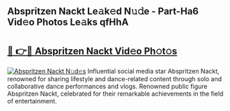 ## Abspritzen Nackt Le𝚊k𝚎d N𝚞𝚍e - Part-Ha6 Vid𝚎o Photos Le𝚊ks qfHhA

# <h2><a href="http://fb5upj.evod.top/?m=Abspritzen+Nackt">🔗 👉🔴 Abspritzen Nackt Vid𝚎o Ph𝚘t𝚘s</a></h2>

[![Abspritzen Nackt N𝚞d𝚎s](https://i.imgur.com/8V9OHl7.gif)](http://fb5upj.evod.top/?m=Abspritzen+Nackt)
Influential social media star Abspritzen Nackt, renowned for sharing lifestyle and dance-related content through solo and collaborative dance performances and vlogs. Renowned public figure Abspritzen Nackt, celebrated for their remarkable achievements in the field of entertainment. 
